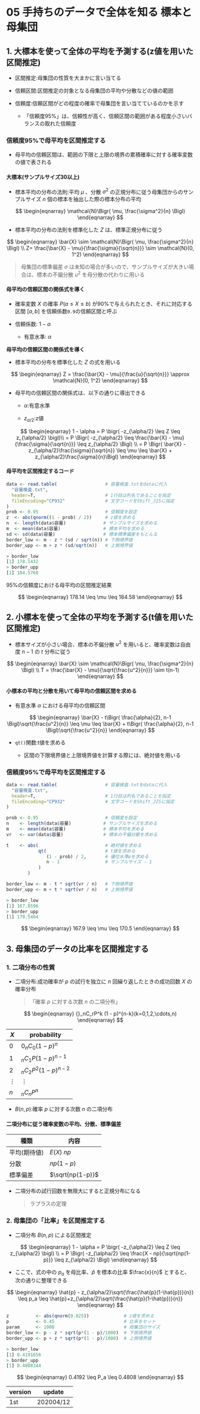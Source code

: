 05 手持ちのデータで全体を知る 標本と母集団
====================================

## 1. 大標本を使って全体の平均を予測する(z値を用いた区間推定)

* 区間推定:母集団の性質を大まかに言い当てる

* 信頼区間:区間推定の対象となる母集団の平均や分散などの値の範囲

* 信頼度:信頼区間がどの程度の確率で母集団を言い当てているのかを示す

  * 「信頼度95%」は、信頼性が高く、信頼区間の範囲がある程度小さいバランスの取れた信頼度



### 信頼度95%で母平均を区間推定する

* 母平均の信頼区間は、範囲の下限と上限の境界の累積確率に対する確率変数の値で表される



#### 大標本(サンプルサイズ30以上)

* 標本平均の分布の法則:平均 $\mu$ 、分散 $\sigma^2$ の正規分布に従う母集団からのサンプルサイズ $n$ 個の標本を抽出した際の標本分布の平均

$$
\begin{eqnarray}
\mathcal{N}\Bigr( \mu, \frac{\sigma^2}{n} \Bigl)
\end{eqnarray}
$$

* 標本平均の分布の法則を標準化した $Z$ は、標準正規分布に従う

$$
\begin{eqnarray}
\bar{X} \sim \mathcal{N}\Bigr( \mu, \frac{\sigma^2}{n} \Bigl) \\
Z= \frac{\bar{X} - \mu}{\frac{\sigma}{\sqrt{n}}} \sim \mathcal{N}(0, 1^2)
\end{eqnarray}
$$

> 母集団の標準偏差 $\sigma$ は未知の場合が多いので、サンプルサイズが大きい場合は、標本の不偏分散 $u^2$ を母分散の代わりに用いる



#### 母平均の信頼区間の関係式を導く

* 確率変数 $X$ の確率 $P(a \leq X \leq b)$ が90%で与えられたとき、それに対応する区間 $[a,b]$ を信頼係数`0.9`の信頼区間と呼ぶ

* 信頼係数: $1-\alpha$

  * 有意水準: $\alpha$

**母平均の信頼区間の関係式を導く**

* 標本平均の分布を標準化した $Z$ の式を用いる

$$
\begin{eqnarray}
Z = \frac{\bar{X} - \mu}{\frac{u}{\sqrt{n}}} \approx \mathcal{N}(0, 1^2)
\end{eqnarray}
$$

* 母平均の信頼区間の関係式は、以下の通りに導出できる

  * $\alpha$:有意水準

  * $z_{\alpha/2}$:z値

$$
\begin{eqnarray}
1 - \alpha = P \bigr( -z_{\alpha/2} \leq Z \leq z_{\alpha/2} \bigl)\\
= P \Bigr( -z_{\alpha/2} \leq \frac{\bar{X} - \mu}{\frac{\sigma}{\sqrt{n}}} \leq z_{\alpha/2} \Bigl) \\
= P \Bigr( \bar{X} - z_{\alpha/2}\frac{\sigma}{\sqrt{n}} \leq \mu \leq \bar{X} + z_{\alpha/2}\frac{\sigma}{n}\Bigl)
\end{eqnarray}
$$




#### 母平均を区間推定するコード

```r
data <- read.table(                  # 容量検査.txtをdataに代入
  "容量検査.txt",
  header=T,                          # 1行目は列名であることを指定
  fileEncoding="CP932"               # 文字コードをShift_JISに指定
)
prob <- 0.95                         # 信頼度を設定
z  <- abs(qnorm((1 - prob) / 2))     # z値を求める
n  <- length(data$容量)              # サンプルサイズを求める
m  <- mean(data$容量)                # 標本平均を求める
sd <- sd(data$容量)                  # 標本標準偏差をもとんる
border_low <- m - z * (sd / sqrt(n)) # 下側境界値
border_upp <- m + z * (sd/sqrt(n))   # 上側境界値
```

```r
> border_low
[1] 178.1432
> border_upp
[1] 184.5768
```

95%の信頼度における母平均の区間推定結果

$$
\begin{eqnarray}
178.14 \leq \mu \leq 184.58
\end{eqnarray}
$$



## 2. 小標本を使って全体の平均を予測する(t値を用いた区間推定)

* 標本サイズが小さい場合、標本の不偏分散 $u^2$ を用いると、確率変数は自由度 $n-1$ の $t$ 分布に従う

$$
\begin{eqnarray}
\bar{X} \sim \mathcal{N}\Bigr( \mu, \frac{\sigma^2}{n} \Bigl) \\
T = \frac{\bar{X} - \mu}{\sqrt{\frac{u^2}{n}}} \sim t(n-1)
\end{eqnarray}
$$



#### 小標本の平均と分散を用いて母平均の信頼区間を求める

* 有意水準 $\alpha$ における母平均の信頼区間

$$
\begin{eqnarray}
\bar{X} - t\Bigr( \frac{\alpha}{2}, n-1 \Bigl)\sqrt{\frac{u^2}{n}} \leq \mu \leq \bar{X} + t\Bigr( \frac{\alpha}{2}, n-1 \Bigl)\sqrt{\frac{u^2}{n}}
\end{eqnarray}
$$

* `qt()`関数:t値を求める

  * 区間の下限境界値と上限境界値を計算する際には、絶対値を用いる



### 信頼度95%で母平均を区間推定する

```r
data <- read.table(                  # 容量検査.txtをdataに代入
  "容量検査.txt",
  header=T,                          # 1行目は列名であることを指定
  fileEncoding="CP932"               # 文字コードをShift_JISに指定
)

prob <- 0.95                         # 信頼度を設定
n    <- length(data$容量)            # サンプルサイズを求める
m    <- mean(data$容量)              # 標本平均を求める
vr   <- var(data$容量)               # 標本の不偏分散を求める

t    <- abs(                         # 絶対値を求める
            qt(                      # t値を求める
               (1 - prob) / 2,       # 優位水準αを求める
               n - 1                 # サンプルサイズ - 1
            )
        )

border_low <- m - t * sqrt(vr / n)   # 下側境界値
border_upp <- m + t * sqrt(vr / n)   # 上側境界値
```

```r
> border_low
[1] 167.8596
> border_upp
[1] 170.5404
```

$$
\begin{eqnarray}
167.9 \leq \mu \leq 170.5
\end{eqnarray}
$$



## 3. 母集団のデータの比率を区間推定する

### 1. 二項分布の性質

* 二項分布:成功確率が $p$ の試行を独立に $n$ 回繰り返したときの成功回数 $X$ の確率分布

    >「確率 $p$ に対する次数 $n$ の二項分布」

$$
\begin{eqnarray}
{}_nC_rP^k (1 - p)^{n-k}(k=0,1,2,\cdots,n)
\end{eqnarray}
$$

| $X$      | probability           |
| -------- | --------------------- |
| $0$      | $0{}_nC_0(1-p)^n$        |
| $1$      | ${}_nC_1P(1-p)^{n-1}$   |
| $2$      | ${}_nC_2P^2(1-p)^{n-2}$ |
| $\vdots$ | $\vdots$              |
| $n$      | ${}_nC_nP^n$            |

* $B(n,p):$確率 $p$ に対する次数 $n$ の二項分布



#### 二項分布に従う確率変数の平均、分散、標準偏差

| 種類         | 内容             |
| ------------ | ---------------- |
| 平均(期待値) | $E(X)$ $np$      |
| 分散         | $np(1-p)$        |
| 標準偏差     | $\sqrt{np(1-p)}$ |



* 二項分布の試行回数を無限大にすると正規分布になる

    > ラプラスの定理



### 2. 母集団の「比率」を区間推定する

* 二項分布 $B(n,p)$ による区間推定

$$
\begin{eqnarray}
1 - \alpha = P \bigr( -z_{\alpha/2} \leq Z \leq z_{\alpha/2} \bigl) \\
= P \Bigr( -z_{\alpha/2} \leq \frac{X - np}{\sqrt{np(1-p)}} \leq z_{\alpha/2} \Bigl)
\end{eqnarray}
$$

* ここで、式の中の $p_a$ を母比率、$\hat{p}$ を標本の比率 $\frac{x}{n}$ とすると、次の通りに整理できる

$$
\begin{eqnarray}
\hat{p} - z_{\alpha/2}\sqrt{\frac{\hat{p}(1-\hat{p})}{n}} \leq p_a \leq \hat{p}+z_{\alpha/2}\sqrt{\frac{\hat{p}(1-\hat{p})}{n}}
\end{eqnarray}
$$

```r
z          <- abs(qnorm(0.025))             # z値を求める
p          <- 0.45                          # 比率をセット
param      <- 1000                          # 母集団のサイズ
border_low <- p - z * sqrt(p*(1 - p)/1000)  # 下側境界値
border_upp <- p + z * sqrt(p*(1 - p)/1000)  # 上側境界値
```

```r
> border_low
[1] 0.4191656
> border_upp
[1] 0.4808344
```

$$
\begin{eqnarray}
0.4192 \leq P_a \leq 0.4808
\end{eqnarray}
$$



| version | update    |
| ------- | --------- |
| 1st     | 202004/12 |
